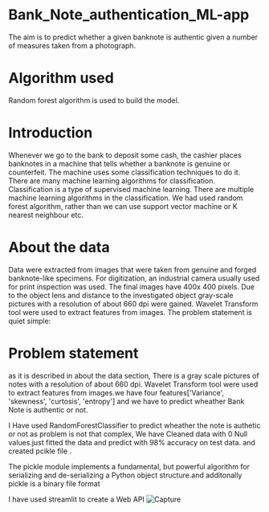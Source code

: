 # Bank_Note_authentication_ML-app
The aim is to predict whether a given banknote is authentic given a number of measures taken from a photograph.

# Algorithm used
Random forest algorithm is used to build the model.

# Introduction
Whenever we go to the bank to deposit some cash, the cashier places banknotes in a machine that tells whether a banknote is genuine or counterfeit. The machine uses some classification techniques to do it. There are many machine learning algorithms for classification. Classification is a type of supervised machine learning. There are multiple machine learning algorithms in the classification.
We had used random forest algorithm, rather than we can use support vector machine or K nearest neighbour etc.

# About the data
Data were extracted from images that were taken from genuine and forged banknote-like specimens. For digitization, an industrial camera usually used for print inspection was used. The final images have 400x 400 pixels. Due to the object lens and distance to the investigated object gray-scale pictures with a resolution of about 660 dpi were gained. Wavelet Transform tool were used to extract features from images. The problem statement is quiet simple:

# Problem statement
as it is described in about the data section, There is a gray scale pictures of notes with a resolution of about 660 dpi. Wavelet Transform tool were used to extract features from images.we have four features['Variance', 'skewness', 'curtosis', 'entropy'] and we have to predict wheather Bank Note is authentic or not.

I Have used RandomForestClassifier to predict wheather the note is authetic or not as problem is not that complex, We have Cleaned data with 0 Null values.just fitted the data and predict with 98% accuracy on test data. and created pcikle file .

The pickle module implements a fundamental, but powerful algorithm for serializing and de-serializing a Python object structure.and additonally pickle is a binary file format

I have used streamlit to create a Web API
![Capture](https://user-images.githubusercontent.com/57935250/177293497-7959d5aa-14d6-48fc-a70e-afe500c0f9f4.PNG)
 

